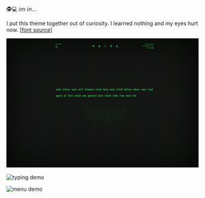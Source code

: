 🕵️💻 𝘪𝘮 𝘪𝘯...

I put this theme together out of curiosity. I learned nothing and my eyes hurt now. [[font source](http://webdraft.hu/fonts/classic-console/)]

<img src="demo/screenshot.png" width="600px" height="338"/>

![typing demo](demo/typing.gif)

![menu demo](demo/menu.gif)
